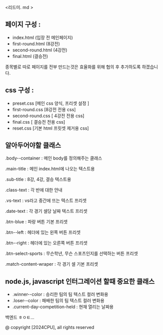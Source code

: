<리드미. md >

## 페이지 구성 : 

- index.html (입장 전 메인페이지)
- first-round.html (8강전)
- second-round.html (4강전)
- final.html (결승전)

종목별로 따로 페이지를 전부 만드는것은 효율화를 위해 협의 후 추가하도록 하겠습니다. 

## css 구성 :

- preset.css [메인 css 양식, 프리셋 설정 ]
- first-round.css [8강전 전용 css]
- second-round.css [ 4강전 전용 css]
- final.css [ 결승전 전용 css]
- reset.css [기본 html 프릿셋 제거용 css]

## 알아두어야할 클래스 

.body--container : 메인 body를 정의해주는 클래스

.main-title : 메인 index.html에 나오는 텍스트용

.sub-title : 8강, 4강, 결승 텍스트용

.class-text : 각 반에 대한 안내

.vs-text : vs라고 중간에 뜨는 텍스트 프리셋

.date-text : 각 경기 셀당 날짜 텍스트 프리셋

.btn-blue : 파랑 버튼 기본 프리셋

.btn--left : 헤더에 있는 왼쪽 버튼 프리셋

.btn--right : 헤더에 있는 오른쪽 버튼 프리셋

.btn-select-sports : 무슨학년, 무슨 스포츠인지를 선택하는 버튼 프리셋

.match-content-wraper : 각 경기 셀 기본 프리셋 

## node.js, javascript 인터그레이션 할때 중요한 클래스

- .winner--color : 승리한 팀의 팀 텍스트 컬러 변화용 
- .loser--color : 패배한 팀의 팀 텍스트 컬러 변화용 
- .current-day-competition-held : 현재 열리는 날짜용 




백엔드 ㅎㅇㅌ... 

@ copyright [2024CPU], all rights reserved 